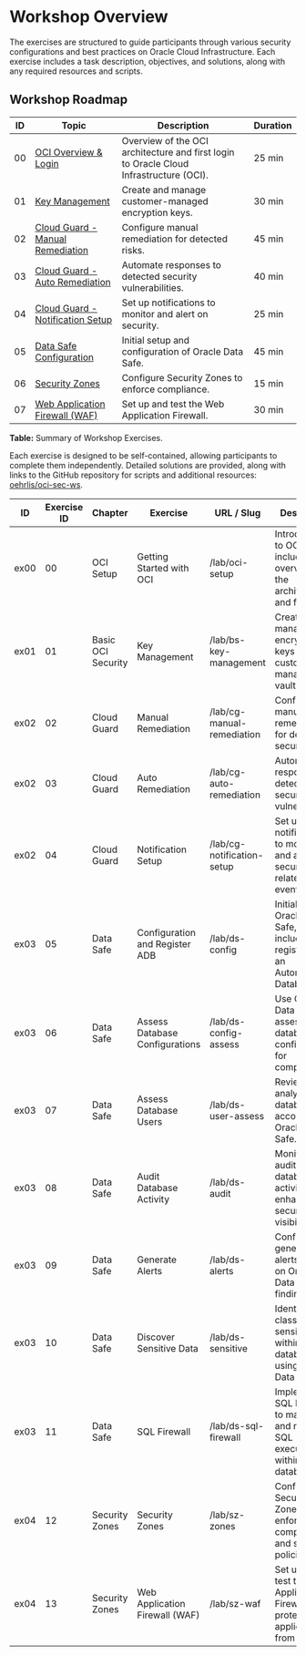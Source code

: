 <!-- markdownlint-disable MD013 -->
<!-- markdownlint-disable MD051 -->
<!-- markdownlint-configure-file { "MD013": { "tables": false } } -->
# Workshop Overview

The exercises are structured to guide participants through various security
configurations and best practices on Oracle Cloud Infrastructure. Each exercise
includes a task description, objectives, and solutions, along with any required
resources and scripts.

## Workshop Roadmap

| ID | Topic                                                                                                  | Description                                                                            | Duration |
|----|--------------------------------------------------------------------------------------------------------|----------------------------------------------------------------------------------------|----------|
| 00 | [OCI Overview & Login](#introduction-to-the-lab-environment)                                           | Overview of the OCI architecture and first login to Oracle Cloud Infrastructure (OCI). | 25 min   |
| 01 | [Key Management](#key-management)                                                                      | Create and manage customer-managed encryption keys.                                    | 30 min   |
| 02 | [Cloud Guard - Manual Remediation](#cloud-guard---detector-and-responder-recipes---manual-remediation) | Configure manual remediation for detected risks.                                       | 45 min   |
| 03 | [Cloud Guard - Auto Remediation](#cloud-guard---detector-and-responder-recipes---auto-remediation)     | Automate responses to detected security vulnerabilities.                               | 40 min   |
| 04 | [Cloud Guard - Notification Setup](#cloud-guard---detector-and-responder-recipes---notification)       | Set up notifications to monitor and alert on security.                                 | 25 min   |
| 05 | [Data Safe Configuration](#data-safe)                                                                  | Initial setup and configuration of Oracle Data Safe.                                   | 45 min   |
| 06 | [Security Zones](#security-zones)                                                                      | Configure Security Zones to enforce compliance.                                        | 15 min   |
| 07 | [Web Application Firewall (WAF)](#web-application-firewall-waf)                                        | Set up and test the Web Application Firewall.                                          | 30 min   |

**Table:** Summary of Workshop Exercises.

Each exercise is designed to be self-contained, allowing participants to complete them independently. Detailed solutions are provided, along with links to the GitHub repository for scripts and additional resources: [oehrlis/oci-sec-ws](https://github.com/oehrlis/oci-sec-ws).


| ID   | Exercise ID | Chapter           | Exercise                       | URL / Slug                      | Description                                                                            | Duration |
|------|-------------|-------------------|--------------------------------|---------------------------------|----------------------------------------------------------------------------------------|----------|
| ex00 | 00          | OCI Setup         | Getting Started with OCI       | /lab/oci-setup                  | Introduction to OCI, including an overview of the architecture and first login.         | 10 min   |
| ex01 | 01          | Basic OCI Security| Key Management                 | /lab/bs-key-management          | Create and manage encryption keys within a customer-managed key vault.                  | 30 min   |
| ex02 | 02          | Cloud Guard       | Manual Remediation             | /lab/cg-manual-remediation      | Configure manual remediation for detected security risks.                              | 45 min   |
| ex02 | 03          | Cloud Guard       | Auto Remediation               | /lab/cg-auto-remediation        | Automate responses to detected security vulnerabilities.                               | 40 min   |
| ex02 | 04          | Cloud Guard       | Notification Setup             | /lab/cg-notification-setup      | Set up notifications to monitor and alert on security-related events.                  | 25 min   |
| ex03 | 05          | Data Safe         | Configuration and Register ADB | /lab/ds-config                  | Initial setup of Oracle Data Safe, including registration of an Autonomous Database.    | 10 min   |
| ex03 | 06          | Data Safe         | Assess Database Configurations | /lab/ds-config-assess           | Use Oracle Data Safe to assess database configurations for compliance.                 | 10 min   |
| ex03 | 07          | Data Safe         | Assess Database Users          | /lab/ds-user-assess             | Review and analyze database user accounts with Oracle Data Safe.                       | 10 min   |
| ex03 | 08          | Data Safe         | Audit Database Activity        | /lab/ds-audit                   | Monitor and audit database activity for enhanced security visibility.                  | 15 min   |
| ex03 | 09          | Data Safe         | Generate Alerts                | /lab/ds-alerts                  | Configure and generate alerts based on Oracle Data Safe findings.                      | 15 min   |
| ex03 | 10          | Data Safe         | Discover Sensitive Data        | /lab/ds-sensitive               | Identify and classify sensitive data within the database using Oracle Data Safe.       | 10 min   |
| ex03 | 11          | Data Safe         | SQL Firewall                   | /lab/ds-sql-firewall            | Implement SQL Firewall to manage and restrict SQL execution within the database.       | 10 min   |
| ex04 | 12          | Security Zones    | Security Zones                 | /lab/sz-zones                   | Configure Security Zones to enforce compliance and security policies.                  | 15 min   |
| ex04 | 13          | Security Zones    | Web Application Firewall (WAF) | /lab/sz-waf                     | Set up and test the Web Application Firewall to protect applications from threats.     | 30 min   |
